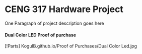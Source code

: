 # CENG 317 Hardware Project

One Paragraph of project description goes here


#### Dual Color LED Proof of purchase

[!Parts] KogulB.github.io/Proof of Purchases/Dual Color Led.jpg
     